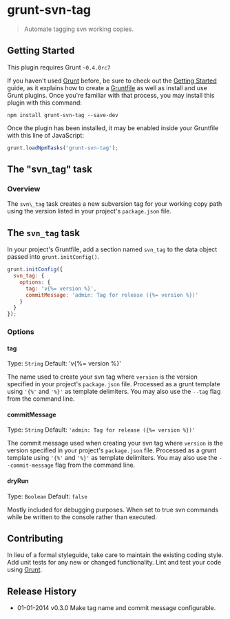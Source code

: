 # grunt-svn-tag

> Automate tagging svn working copies.

## Getting Started
This plugin requires Grunt `~0.4.0rc7`

If you haven't used [Grunt](http://gruntjs.com/) before, be sure to check out the [Getting Started](http://gruntjs.com/getting-started) guide, as it explains how to create a [Gruntfile](http://gruntjs.com/sample-gruntfile) as well as install and use Grunt plugins. Once you're familiar with that process, you may install this plugin with this command:

```shell
npm install grunt-svn-tag --save-dev
```

Once the plugin has been installed, it may be enabled inside your Gruntfile with this line of JavaScript:

```js
grunt.loadNpmTasks('grunt-svn-tag');
```

## The "svn_tag" task

### Overview
The `svn\_tag` task creates a new subversion tag for your working copy path
using the version listed in your project's `package.json` file.

## The `svn_tag` task
In your project's Gruntfile, add a section named `svn_tag` to the data object
passed into `grunt.initConfig()`.

```javascript
grunt.initConfig({
  svn_tag: {
    options: {
      tag: 'v{%= version %}',
      commitMessage: 'admin: Tag for release ({%= version %})'
    }
  }
});
```

### Options

#### tag
Type: `String`
Default: 'v{%= version %}'

The name used to create your svn tag where `version` is the version specified
in your project's `package.json` file. Processed as a grunt template using
`'{%'` and `'%}'` as template delimiters. You may also use the `--tag` flag
from the command line.

#### commitMessage
Type: `String`
Default: `'admin: Tag for release ({%= version %})'`

The commit message used when creating your svn tag where `version` is the
version specified in your project's `package.json` file. Processed as a grunt
template using `'{%'` and `'%}'` as template delimiters. You may also use the
`--commit-message` flag from the command line.

#### dryRun
Type: `Boolean`
Default: `false`

Mostly included for debugging purposes. When set to true svn commands while be
written to the console rather than executed.

## Contributing
In lieu of a formal styleguide, take care to maintain the existing coding style. Add unit tests for any new or changed functionality. Lint and test your code using [Grunt](http://gruntjs.com/).

## Release History

- 01-01-2014 v0.3.0 Make tag name and commit message configurable.
